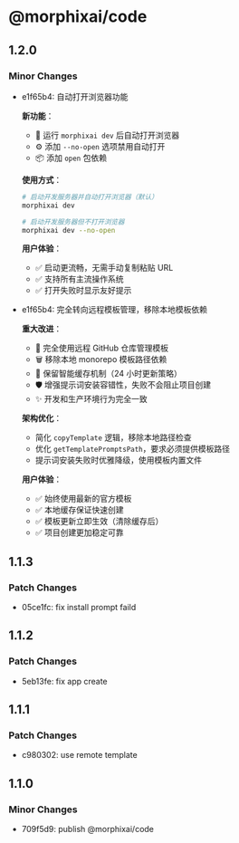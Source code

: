 # @morphixai/code

## 1.2.0

### Minor Changes

- e1f65b4: 自动打开浏览器功能

  **新功能**：

  - 🚀 运行 `morphixai dev` 后自动打开浏览器
  - ⚙️ 添加 `--no-open` 选项禁用自动打开
  - 📦 添加 `open` 包依赖

  **使用方式**：

  ```bash
  # 启动开发服务器并自动打开浏览器（默认）
  morphixai dev

  # 启动开发服务器但不打开浏览器
  morphixai dev --no-open
  ```

  **用户体验**：

  - ✅ 启动更流畅，无需手动复制粘贴 URL
  - ✅ 支持所有主流操作系统
  - ✅ 打开失败时显示友好提示

- e1f65b4: 完全转向远程模板管理，移除本地模板依赖

  **重大改进**：

  - 🔄 完全使用远程 GitHub 仓库管理模板
  - 🗑️ 移除本地 monorepo 模板路径依赖
  - 💾 保留智能缓存机制（24 小时更新策略）
  - 🛡️ 增强提示词安装容错性，失败不会阻止项目创建
  - ✨ 开发和生产环境行为完全一致

  **架构优化**：

  - 简化 `copyTemplate` 逻辑，移除本地路径检查
  - 优化 `getTemplatePromptsPath`，要求必须提供模板路径
  - 提示词安装失败时优雅降级，使用模板内置文件

  **用户体验**：

  - ✅ 始终使用最新的官方模板
  - ✅ 本地缓存保证快速创建
  - ✅ 模板更新立即生效（清除缓存后）
  - ✅ 项目创建更加稳定可靠

## 1.1.3

### Patch Changes

- 05ce1fc: fix install prompt faild

## 1.1.2

### Patch Changes

- 5eb13fe: fix app create

## 1.1.1

### Patch Changes

- c980302: use remote template

## 1.1.0

### Minor Changes

- 709f5d9: publish @morphixai/code
